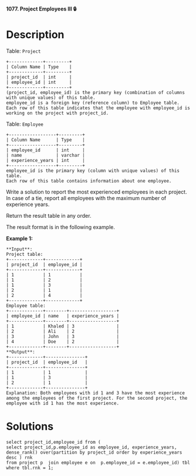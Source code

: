**1077. Project Employees III 🔒**

# Description

Table: `Project`

```
+-------------+---------+
| Column Name | Type    |
+-------------+---------+
| project_id  | int     |
| employee_id | int     |
+-------------+---------+
(project_id, employee_id) is the primary key (combination of columns with unique values) of this table.
employee_id is a foreign key (reference column) to Employee table.
Each row of this table indicates that the employee with employee_id is working on the project with project_id.
```

Table: `Employee`

```
+------------------+---------+
| Column Name      | Type    |
+------------------+---------+
| employee_id      | int     |
| name             | varchar |
| experience_years | int     |
+------------------+---------+
employee_id is the primary key (column with unique values) of this table.
Each row of this table contains information about one employee.
```

Write a solution to report the most experienced employees in each project. In case of a tie, report all employees with the maximum number of experience years.

Return the result table in any order.

The result format is in the following example.

**Example 1:**

```
**Input**: 
Project table:
+-------------+-------------+
| project_id  | employee_id |
+-------------+-------------+
| 1           | 1           |
| 1           | 2           |
| 1           | 3           |
| 2           | 1           |
| 2           | 4           |
+-------------+-------------+
Employee table:
+-------------+--------+------------------+
| employee_id | name   | experience_years |
+-------------+--------+------------------+
| 1           | Khaled | 3                |
| 2           | Ali    | 2                |
| 3           | John   | 3                |
| 4           | Doe    | 2                |
+-------------+--------+------------------+
**Output**: 
+-------------+---------------+
| project_id  | employee_id   |
+-------------+---------------+
| 1           | 1             |
| 1           | 3             |
| 2           | 1             |
+-------------+---------------+
Explanation: Both employees with id 1 and 3 have the most experience among the employees of the first project. For the second project, the employee with id 1 has the most experience.
```


# Solutions
```
select project_id,employee_id from (
select project_id,p.employee_id as employee_id, experience_years, dense_rank() over(partition by project_id order by experience_years desc ) rnk
from project p  join employee e on  p.employee_id = e.employee_id) tbl where tbl.rnk = 1;
```
